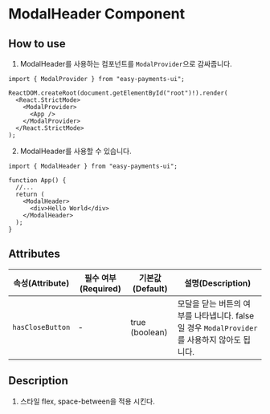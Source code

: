 # ModalHeader Component

## How to use

1. ModalHeader를 사용하는 컴포넌트를 `ModalProvider`으로 감싸줍니다.

```tsx
import { ModalProvider } from "easy-payments-ui";

ReactDOM.createRoot(document.getElementById("root")!).render(
  <React.StrictMode>
    <ModalProvider>
      <App />
    </ModalProvider>
  </React.StrictMode>
);
```

2. ModalHeader를 사용할 수 있습니다.

```tsx
import { ModalHeader } from "easy-payments-ui";

function App() {
  //...
  return (
    <ModalHeader>
      <div>Hello World</div>
    </ModalHeader>
  );
}
```

## Attributes

| 속성(Attribute)  | 필수 여부(Required) | 기본값(Default) | 설명(Description)                                                                            |
| ---------------- | ------------------- | --------------- | -------------------------------------------------------------------------------------------- |
| `hasCloseButton` | -                   | true (boolean)  | 모달을 닫는 버튼의 여부를 나타냅니다. false일 경우 `ModalProvider`를 사용하지 않아도 됩니다. |

## Description

1. 스타일 flex, space-between을 적용 시킨다.
